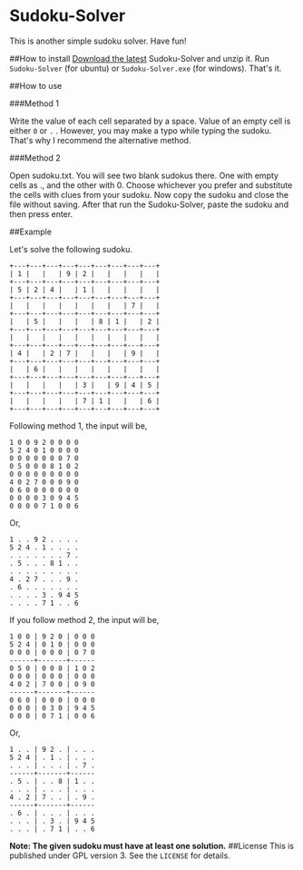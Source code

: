 Sudoku-Solver
=============

This is another simple sudoku solver. Have fun!

##How to install
[Download the latest](http://www.github.com/Neehan/Sudoku-Solver/releases) Sudoku-Solver and unzip it. Run `Sudoku-Solver` (for ubuntu) or `Sudoku-Solver.exe` (for windows). That's it.

##How to use

###Method 1

Write the value of each cell separated by a space. Value of an empty cell is either `0` or `.` . However, you may make a typo while typing the sudoku. That's why I recommend the alternative method.

###Method 2

Open sudoku.txt. You will see two blank sudokus there. One with empty cells as ., and the other with 0. Choose whichever you prefer and substitute the cells with clues from your sudoku. Now copy the sudoku and close the file without saving. After that run the Sudoku-Solver, paste the sudoku and then press enter.

##Example

Let's solve the following sudoku.
```
+---+---+---+---+---+---+---+---+---+
| 1 |   |   | 9 | 2 |   |   |   |   |
+---+---+---+---+---+---+---+---+---+
| 5 | 2 | 4 |   | 1 |   |   |   |   |
+---+---+---+---+---+---+---+---+---+
|   |   |   |   |   |   |   | 7 |   |
+---+---+---+---+---+---+---+---+---+
|   | 5 |   |   |   | 8 | 1 |   | 2 |
+---+---+---+---+---+---+---+---+---+
|   |   |   |   |   |   |   |   |   |
+---+---+---+---+---+---+---+---+---+
| 4 |   | 2 | 7 |   |   |   | 9 |   |
+---+---+---+---+---+---+---+---+---+
|   | 6 |   |   |   |   |   |   |   |
+---+---+---+---+---+---+---+---+---+
|   |   |   |   | 3 |   | 9 | 4 | 5 |
+---+---+---+---+---+---+---+---+---+
|   |   |   |   | 7 | 1 |   |   | 6 |
+---+---+---+---+---+---+---+---+---+
```
Following method 1, the input will be,

```
1 0 0 9 2 0 0 0 0
5 2 4 0 1 0 0 0 0
0 0 0 0 0 0 0 7 0
0 5 0 0 0 8 1 0 2
0 0 0 0 0 0 0 0 0
4 0 2 7 0 0 0 9 0
0 6 0 0 0 0 0 0 0
0 0 0 0 3 0 9 4 5
0 0 0 0 7 1 0 0 6
```
Or,
```
1 . . 9 2 . . . .
5 2 4 . 1 . . . .
. . . . . . . 7 .
. 5 . . . 8 1 . .
. . . . . . . . .
4 . 2 7 . . . 9 .
. 6 . . . . . . .
. . . . 3 . 9 4 5
. . . . 7 1 . . 6
```
If you follow method 2, the input will be,
```
1 0 0 | 9 2 0 | 0 0 0
5 2 4 | 0 1 0 | 0 0 0
0 0 0 | 0 0 0 | 0 7 0
------+-------+------
0 5 0 | 0 0 8 | 1 0 2
0 0 0 | 0 0 0 | 0 0 0
4 0 2 | 7 0 0 | 0 9 0
------+-------+------
0 6 0 | 0 0 0 | 0 0 0
0 0 0 | 0 3 0 | 9 4 5
0 0 0 | 0 7 1 | 0 0 6
```
Or,
```
1 . . | 9 2 . | . . .
5 2 4 | . 1 . | . . .
. . . | . . . | . 7 .
------+-------+------
. 5 . | . . 8 | 1 . .
. . . | . . . | . . .
4 . 2 | 7 . . | . 9 .
------+-------+------
. 6 . | . . . | . . .
. . . | . 3 . | 9 4 5
. . . | . 7 1 | . . 6
```
**Note: The given sudoku must have at least one solution.** 
##License
This is  published under GPL version 3. See the `LICENSE` for details.

